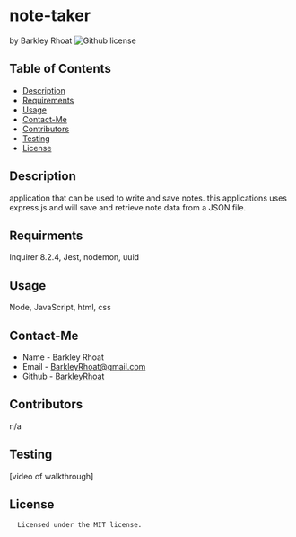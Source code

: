 # note-taker
  by Barkley Rhoat
   ![Github license](https://img.shields.io/badge/license-MIT-yellowgreen.svg)
  ## Table of Contents
  * [Description](#description)
  * [Requirements](#requirements)
  * [Usage](#usage)
  * [Contact-Me](#contact-me)
  * [Contributors](#contributors)
  * [Testing](#testing)
  * [License](#license)
  ## Description
application that can be used to write and save notes. this applications uses express.js and will save and retrieve note data from a JSON file.
  ## Requirments
  Inquirer 8.2.4, Jest, nodemon, uuid
  ## Usage
  Node, JavaScript, html, css
  ## Contact-Me
  * Name - Barkley Rhoat
  * Email - BarkleyRhoat@gmail.com
  * Github - [BarkleyRhoat](https://github.com/BarkleyRhoat/)
  ## Contributors
  n/a
  ## Testing

 
  
  [video of walkthrough]

  
  ## License

      Licensed under the MIT license.